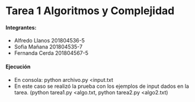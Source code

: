 # Tarea 1 Algoritmos y Complejidad

#### Integrantes:

- Alfredo Llanos 201804536-5
- Sofia Mañana 201804535-7
- Fernanda Cerda 201804567-5
    
#### Ejecución

- En consola: python archivo.py <input.txt
- En este caso se realizó la prueba con los ejemplos de input dados en la tarea. 
    (python tarea1.py <algo.txt, python tarea2.py <algo2.txt)
   
